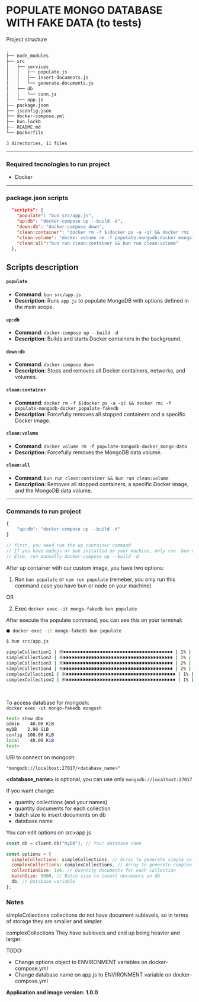 # POPULATE MONGO DATABASE WITH FAKE DATA (to tests)

Project structure

```bash
.
├── node_modules
├── src
│   ├── services
│   │   ├── populate.js
│   │   ├── insert-documents.js
│   │   └── generate-documents.js
│   ├── db
│   │   └── conn.js
│   └── app.js
├── package.json
├── jsconfig.json
├── docker-compose.yml
├── bun.lockb
├── README.md
└── Dockerfile

3 directories, 11 files
```

---

### Required tecnologies to run project

- Docker

---

### package.json scripts

```json
  "scripts": {
    "populate": "bun src/app.js",
    "up:db": "docker-compose up --build -d",
    "down:db": "docker-compose down",
    "clean:container": "docker rm -f $(docker ps -a -q) && docker rmi -f populate-mongodb-docker_populate-fakedb",
    "clean:volume": "docker volume rm -f populate-mongodb-docker_mongo-data",
    "clean:all":"bun run clean:container && bun run clean:volume"
  },

```

## Scripts description

#### `populate`

- **Command**: `bun src/app.js`
- **Description**: Runs `app.js` to populate MongoDB with options defined in the main scope.

#### `up:db`

- **Command**: `docker-compose up --build -d`
- **Description**: Builds and starts Docker containers in the background.

#### `down:db`

- **Command**: `docker-compose down`
- **Description**: Stops and removes all Docker containers, networks, and volumes.

#### `clean:container`

- **Command**: `docker rm -f $(docker ps -a -q) && docker rmi -f populate-mongodb-docker_populate-fakedb`
- **Description**: Forcefully removes all stopped containers and a specific Docker image.

#### `clean:volume`

- **Command**: `docker volume rm -f populate-mongodb-docker_mongo-data`
- **Description**: Forcefully removes the MongoDB data volume.

#### `clean:all`

- **Command**: `bun run clean:container && bun run clean:volume`
- **Description**: Removes all stopped containers, a specific Docker image, and the MongoDB data volume.

---

### Commands to run project

```javascript
{
    "up:db": "docker-compose up --build -d"
}

// first, you need run the up container command
// If you have nodejs or bun installed on your machine, only run `bun up:db` or `npm run up:db`
// Else, run manually docker-compose up --build -d

```

After up container with our custom image, you have two options:

1. Run `bun populate` or `npm run populate` (remeber, you only run this command case you have bun or node on your machine)

OR

2. Exec `docker exec -it mongo-fakedb bun populate`

After execute the populate command, you can see this on your terminal:

```bash
⬢ docker exec -it mongo-fakedb bun populate

$ bun src/app.js

simpleCollection1 | ※⁍⁍⁍⁍⁍⁍⁍⁍⁍⁍⁍⁍⁍⁍⁍⁍⁍⁍⁍⁍⁍⁍⁍⁍⁍⁍⁍⁍⁍⁍⁍⁍⁍⁍⁍⁍⁍⁍⁍ | 1% | 6s | 10000/1000000
simpleCollection2 | ※⁍⁍⁍⁍⁍⁍⁍⁍⁍⁍⁍⁍⁍⁍⁍⁍⁍⁍⁍⁍⁍⁍⁍⁍⁍⁍⁍⁍⁍⁍⁍⁍⁍⁍⁍⁍⁍⁍⁍ | 1% | 5s | 15000/1000000
simpleCollection3 | ※⁍⁍⁍⁍⁍⁍⁍⁍⁍⁍⁍⁍⁍⁍⁍⁍⁍⁍⁍⁍⁍⁍⁍⁍⁍⁍⁍⁍⁍⁍⁍⁍⁍⁍⁍⁍⁍⁍⁍ | 2% | 5s | 25000/1000000
simpleCollection4 | ※⁍⁍⁍⁍⁍⁍⁍⁍⁍⁍⁍⁍⁍⁍⁍⁍⁍⁍⁍⁍⁍⁍⁍⁍⁍⁍⁍⁍⁍⁍⁍⁍⁍⁍⁍⁍⁍⁍⁍ | 2% | 5s | 25000/1000000
complexCollection1 | ※⁍⁍⁍⁍⁍⁍⁍⁍⁍⁍⁍⁍⁍⁍⁍⁍⁍⁍⁍⁍⁍⁍⁍⁍⁍⁍⁍⁍⁍⁍⁍⁍⁍⁍⁍⁍⁍⁍⁍ | 1% | 5s | 10000/1000000
complexCollection2 | ※⁍⁍⁍⁍⁍⁍⁍⁍⁍⁍⁍⁍⁍⁍⁍⁍⁍⁍⁍⁍⁍⁍⁍⁍⁍⁍⁍⁍⁍⁍⁍⁍⁍⁍⁍⁍⁍⁍⁍ | 1% | 5s | 15000/1000000
```

<br>

To access database for mongosh: \
`docker exec -it mongo-fakedb mongosh`

```bash
test> show dbs
admin    40.00 KiB
myDB    2.86 GiB
config  108.00 KiB
local    40.00 KiB
test>
```

URI to connect on mongosh:

`"mongodb://localhost:27017/<database_name>"`

**<database_name>** is optional, you can use only `mongodb://localhost:27017`

If you want change:

- quantity collections (and your names)
- quantity documents for each collection
- batch size to insert documents on db
- database name

You can edit options on src>app.js

```javascript
const db = client.db("myDB"); // Your database name

const options = {
  simpleCollections: simpleCollections, // Array to generate simple collections
  complexCollections: complexCollections, // Array to generate complex collections
  collectionSize: 1e6, // Quantity documents for each collection
  batchSize: 5000, // Batch size to insert documents on db
  db, // Database variable
};
```

### Notes

simpleCollections collections do not have document sublevels, so in terms of storage they are smaller and simpler.

complexCollections
They have sublevels and end up being heavier and larger.

TODO:

- Change options object to ENVIRONMENT variables on docker-compose.yml
- Change database name on app.js to ENVIRONMENT variable on docker-compose.yml

**Application and image version: 1.0.0**
